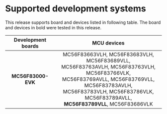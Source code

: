 # Supported development systems

This release supports board and devices listed in following table. The board and devices in bold were tested in this release.

|Development boards|MCU devices|
|:--:              |:--:       |
|**MC56F83000-EVK**|MC56F83663VLH, MC56F83683VLH, MC56F83689VLL,<br/> MC56F83763AVLH, MC56F83763VLH, MC56F83766VLK,<br/> MC56F83769AVLL, MC56F83769VLL, MC56F83783AVLH,<br/> MC56F83783VLH, MC56F83786VLK, MC56F83789AVLL,<br/> **MC56F83789VLL**, MC56F83686VLK|
